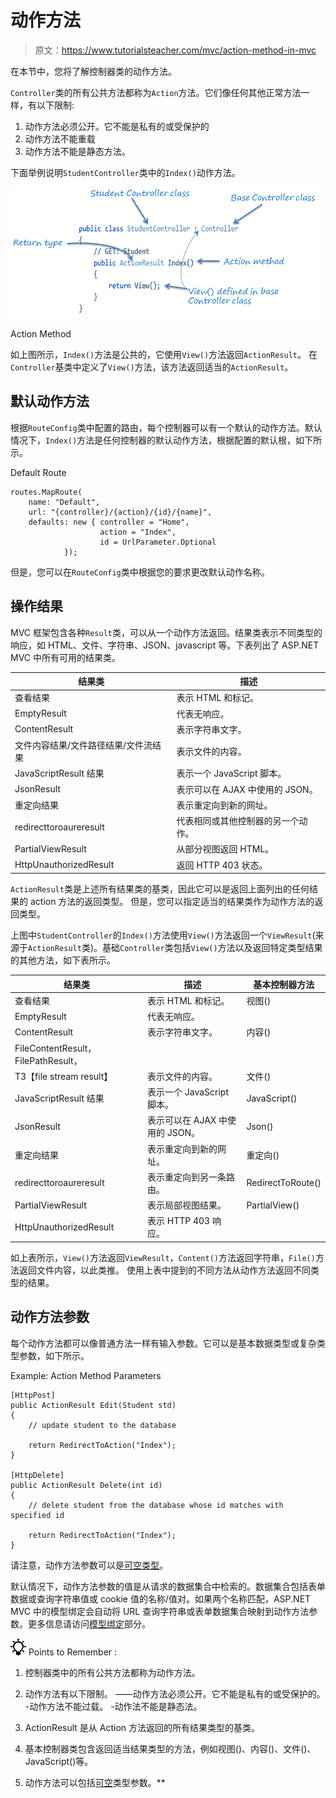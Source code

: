 # 动作方法

> 原文：<https://www.tutorialsteacher.com/mvc/action-method-in-mvc>

在本节中，您将了解控制器类的动作方法。

`Controller`类的所有公共方法都称为`Action`方法。它们像任何其他正常方法一样，有以下限制:

1.  动作方法必须公开。它不能是私有的或受保护的
2.  动作方法不能重载
3.  动作方法不能是静态方法。

下面举例说明`StudentController`类中的`Index()`动作方法。

[![Action Method in ASP.NET MVC](img/eba9cb522855d4d8cc4ad6eb3b826bef.png)](../../Content/images/mvc/action-method.png)

Action Method



如上图所示，`Index()`方法是公共的，它使用`View()`方法返回`ActionResult`。 在`Controller`基类中定义了`View()`方法，该方法返回适当的`ActionResult`。

## 默认动作方法

根据`RouteConfig`类中配置的路由，每个控制器可以有一个默认的动作方法。默认情况下，`Index()`方法是任何控制器的默认动作方法，根据配置的默认根，如下所示。

Default Route 

```
routes.MapRoute(
    name: "Default",
    url: "{controller}/{action}/{id}/{name}",
    defaults: new { controller = "Home", 
                    action = "Index", 
                    id = UrlParameter.Optional
            }); 
```

但是，您可以在`RouteConfig`类中根据您的要求更改默认动作名称。

## 操作结果

MVC 框架包含各种`Result`类，可以从一个动作方法返回。结果类表示不同类型的响应，如 HTML、文件、字符串、JSON、javascript 等。下表列出了 ASP.NET MVC 中所有可用的结果类。

| 结果类 | 描述 |
| --- | --- |
| 查看结果 | 表示 HTML 和标记。 |
| EmptyResult | 代表无响应。 |
| ContentResult | 表示字符串文字。 |
| 文件内容结果/文件路径结果/文件流结果 | 表示文件的内容。 |
| JavaScriptResult 结果 | 表示一个 JavaScript 脚本。 |
| JsonResult | 表示可以在 AJAX 中使用的 JSON。 |
| 重定向结果 | 表示重定向到新的网址。 |
| redirecttoroaureresult | 代表相同或其他控制器的另一个动作。 |
| PartialViewResult | 从部分视图返回 HTML。 |
| HttpUnauthorizedResult | 返回 HTTP 403 状态。 |

`ActionResult`类是上述所有结果类的基类，因此它可以是返回上面列出的任何结果的 action 方法的返回类型。 但是，您可以指定适当的结果类作为动作方法的返回类型。

上图中`StudentController`的`Index()`方法使用`View()`方法返回一个`ViewResult`(来源于`ActionResult`类)。基础`Controller`类包括`View()`方法以及返回特定类型结果的其他方法，如下表所示。

| 结果类 | 描述 | 基本控制器方法 |
| --- | --- | --- |
| 查看结果 | 表示 HTML 和标记。 | 视图() |
| EmptyResult | 代表无响应。 |  |
| ContentResult | 表示字符串文字。 | 内容() |
| FileContentResult， FilePathResult，
T3【file stream result】 | 表示文件的内容。 | 文件() |
| JavaScriptResult 结果 | 表示一个 JavaScript 脚本。 | JavaScript() |
| JsonResult | 表示可以在 AJAX 中使用的 JSON。 | Json() |
| 重定向结果 | 表示重定向到新的网址。 | 重定向() |
| redirecttoroaureresult | 表示重定向到另一条路由。 | RedirectToRoute() |
| PartialViewResult | 表示局部视图结果。 | PartialView() |
| HttpUnauthorizedResult | 表示 HTTP 403 响应。 |  |

如上表所示，`View()`方法返回`ViewResult`，`Content()`方法返回字符串，`File()`方法返回文件内容，以此类推。 使用上表中提到的不同方法从动作方法返回不同类型的结果。

## 动作方法参数

每个动作方法都可以像普通方法一样有输入参数。它可以是基本数据类型或复杂类型参数，如下所示。

Example: Action Method Parameters 

```
[HttpPost]
public ActionResult Edit(Student std)
{
    // update student to the database

    return RedirectToAction("Index");
}

[HttpDelete]
public ActionResult Delete(int id)
{
    // delete student from the database whose id matches with specified id

    return RedirectToAction("Index");
} 
```

请注意，动作方法参数可以是[可空类型](/csharp/csharp-nullable-types)。

默认情况下，动作方法参数的值是从请求的数据集合中检索的。数据集合包括表单数据或查询字符串值或 cookie 值的名称/值对。如果两个名称匹配，ASP.NET MVC 中的模型绑定会自动将 URL 查询字符串或表单数据集合映射到动作方法参数。更多信息请访问[模型绑定](/mvc/model-binding-in-asp.net-mvc)部分。

![](img/85db52f5404f0c468e1b194aa487d6a1.png)  Points to Remember :

1.  控制器类中的所有公共方法都称为动作方法。
2.  动作方法有以下限制。
    ——动作方法必须公开。它不能是私有的或受保护的。
    -动作方法不能过载。
    -动作法不能是静态法。

3.  ActionResult 是从 Action 方法返回的所有结果类型的基类。
4.  基本控制器类包含返回适当结果类型的方法，例如视图()、内容()、文件()、JavaScript()等。
5.  动作方法可以包括[可空](/csharp/csharp-nullable-types)类型参数。**